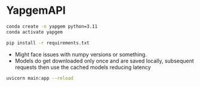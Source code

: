 # YapgemAPI

```bash
conda create -n yapgem python=3.11
conda activate yapgem
```

```bash
pip install -r requirements.txt
```

- Might face issues with numpy versions or something.
- Models do get downloaded only once and are saved locally, subsequent requests then use the cached models reducing latency

```bash
uvicorn main:app --reload
```
